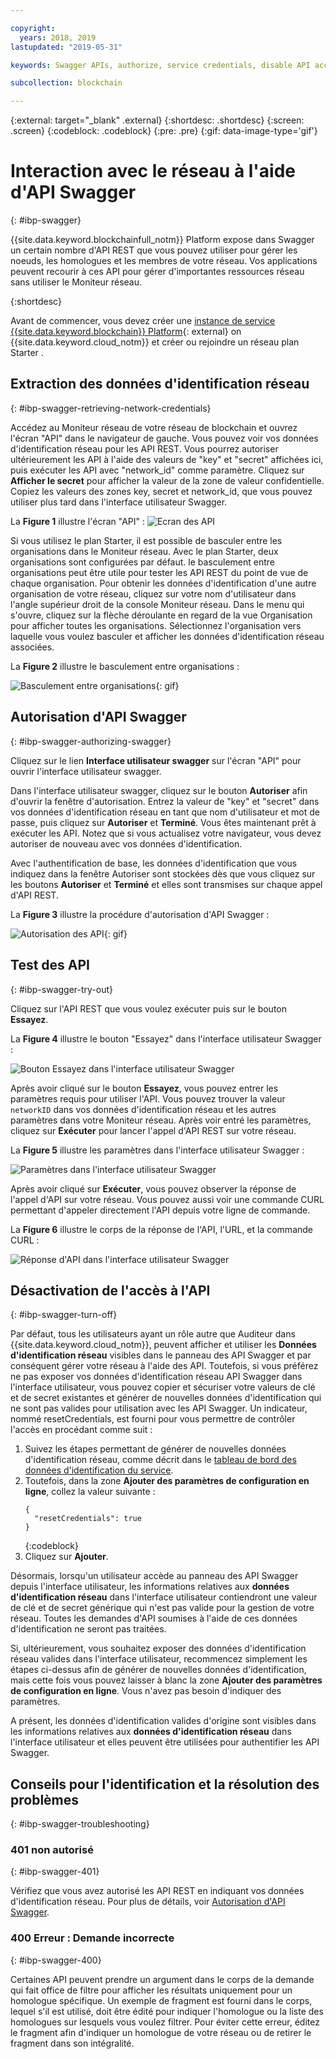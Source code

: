 ```yaml
---

copyright:
  years: 2018, 2019
lastupdated: "2019-05-31"

keywords: Swagger APIs, authorize, service credentials, disable API access, IBM Cloud

subcollection: blockchain

---
```


{:external: target="_blank" .external}
{:shortdesc: .shortdesc}
{:screen: .screen}
{:codeblock: .codeblock}
{:pre: .pre}
{:gif: data-image-type='gif'}

# Interaction avec le réseau à l'aide d'API Swagger
{: #ibp-swagger}

{{site.data.keyword.blockchainfull_notm}} Platform expose dans Swagger un certain nombre d'API REST que vous pouvez utiliser pour gérer les noeuds, les homologues et les membres de votre réseau. Vos applications peuvent recourir à ces API pour gérer d'importantes ressources réseau sans utiliser le Moniteur réseau.

{:shortdesc}

Avant de commencer, vous devez créer une [instance de service {{site.data.keyword.blockchain}} Platform](https://cloud.ibm.com/catalog/services/ibm-blockchain-5-prod){: external} on {{site.data.keyword.cloud_notm}} et créer ou rejoindre un réseau plan Starter <!--or Enterprise Plan -->.


## Extraction des données d'identification réseau
{: #ibp-swagger-retrieving-network-credentials}

Accédez au Moniteur réseau de votre réseau de blockchain et ouvrez l'écran "API" dans le navigateur de gauche. Vous pouvez voir vos données d'identification réseau pour les API REST. Vous pourrez autoriser ultérieurement les API à l'aide des valeurs de "key" et "secret" affichées ici, puis exécuter les API avec "network_id" comme paramètre. Cliquez sur **Afficher le secret** pour afficher la valeur de la zone de valeur confidentielle. Copiez les valeurs des zones key, secret et network_id, que vous pouvez utiliser plus tard dans l'interface utilisateur Swagger.

La **Figure 1** illustre l'écran "API" :
![Ecran des API](../images/API_screen_starter.png "Ecran des API")

Si vous utilisez le plan Starter, il est possible de basculer entre les organisations dans le Moniteur réseau. Avec le plan Starter, deux organisations sont configurées par défaut. le basculement entre organisations peut être utile pour tester les API REST du point de vue de chaque organisation. Pour obtenir les données d'identification d'une autre organisation de votre réseau, cliquez sur votre nom d'utilisateur dans l'angle supérieur droit de la console Moniteur réseau. Dans le menu qui s'ouvre, cliquez sur la flèche déroulante en regard de la vue Organisation pour afficher toutes les organisations. Sélectionnez l'organisation vers laquelle vous voulez basculer et afficher les données d'identification réseau associées.

La **Figure 2** illustre le basculement entre organisations :

![Basculement entre organisations](../images/switch_orgs_starter.gif "Basculement entre organisations"){: gif}


## Autorisation d'API Swagger
{: #ibp-swagger-authorizing-swagger}

Cliquez sur le lien **Interface utilisateur swagger** sur l'écran "API" pour ouvrir l'interface utilisateur swagger.  

Dans l'interface utilisateur swagger, cliquez sur le bouton **Autoriser** afin d'ouvrir la fenêtre d'autorisation. Entrez la valeur de "key" et "secret" dans vos données d'identification réseau en tant que nom d'utilisateur et mot de passe, puis cliquez sur **Autoriser** et **Terminé**. Vous êtes maintenant prêt à exécuter les API. Notez que si vous actualisez votre navigateur, vous devez autoriser de nouveau avec vos données d'identification.

Avec l'authentification de base, les données d'identification que vous indiquez dans la fenêtre Autoriser sont stockées dès que vous cliquez sur les boutons **Autoriser** et **Terminé** et elles sont transmises sur chaque appel d'API REST.

La **Figure 3** illustre la procédure d'autorisation d'API Swagger :

![Autorisation des API](../images/swaggerUIAuthorize.gif "Autorisation des API"){: gif}


## Test des API
{: #ibp-swagger-try-out}

Cliquez sur l'API REST que vous voulez exécuter puis sur le bouton **Essayez**.

La **Figure 4** illustre le bouton "Essayez" dans l'interface utilisateur Swagger :

![Bouton Essayez dans l'interface utilisateur Swagger](../images/swaggerUITryItOut.png "Bouton Essayez dans l'interface utilisateur Swagger")

Après avoir cliqué sur le bouton **Essayez**, vous pouvez entrer les paramètres requis pour utiliser l'API. Vous pouvez trouver la valeur `networkID` dans vos données d'identification réseau et les autres paramètres dans votre Moniteur réseau. Après voir entré les paramètres, cliquez sur **Exécuter** pour lancer l'appel d'API REST sur votre réseau.

La **Figure 5** illustre les paramètres dans l'interface utilisateur Swagger :

![Paramètres dans l'interface utilisateur Swagger](../images/swaggerUIParams.png "Paramètres dans l'interface utilisateur Swagger")  

Après avoir cliqué sur **Exécuter**, vous pouvez observer la réponse de l'appel d'API sur votre réseau. Vous pouvez aussi voir une commande CURL permettant d'appeler directement l'API depuis votre ligne de commande.

La **Figure 6** illustre le corps de la réponse de l'API, l'URL, et la commande CURL :

![Réponse d'API dans l'interface utilisateur Swagger](../images/swaggerUICurlResponse.png "Réponse d'API dans l'interface utilisateur Swagger")    

## Désactivation de l'accès à l'API
{: #ibp-swagger-turn-off}

Par défaut, tous les utilisateurs ayant un rôle autre que Auditeur dans {{site.data.keyword.cloud_notm}}, peuvent afficher et utiliser les **Données d'identification réseau** visibles dans le panneau des API Swagger et par conséquent gérer votre réseau à l'aide des API. Toutefois, si vous préférez ne pas exposer vos données d'identification réseau API Swagger dans l'interface utilisateur, vous pouvez copier et sécuriser votre valeurs de clé et de secret existantes et générer de nouvelles données d'identification qui ne sont pas valides pour utilisation avec les API Swagger. Un indicateur, nommé resetCredentials, est fourni pour vous permettre de contrôler l'accès en procédant comme suit :

1. Suivez les étapes permettant de générer de nouvelles données d'identification réseau, comme décrit dans le [tableau de bord des données d'identification du service](/docs/services/blockchain/howto/create_join_network_with_apis.html#swagger-network-retrieve-id-token).
2. Toutefois, dans la zone **Ajouter des paramètres de configuration en ligne**, collez la valeur suivante :
   ```
   {
     "resetCredentials": true
   }
   ```
   {:codeblock}
3. Cliquez sur **Ajouter**.

Désormais, lorsqu'un utilisateur accède au panneau des API Swagger depuis l'interface utilisateur, les informations relatives aux **données d'identification réseau** dans l'interface utilisateur contiendront une valeur de clé et de secret générique qui n'est pas valide pour la gestion de votre réseau. Toutes les demandes d'API soumises à l'aide de ces données d'identification ne seront pas traitées.  

Si, ultérieurement, vous souhaitez exposer des données d'identification réseau valides dans l'interface utilisateur, recommencez simplement les étapes ci-dessus afin de générer de nouvelles données d'identification, mais cette fois vous pouvez laisser à blanc la zone **Ajouter des paramètres de configuration en ligne**. Vous n'avez pas besoin d'indiquer des paramètres.

A présent, les données d'identification valides d'origine sont visibles dans les informations relatives aux **données d'identification réseau** dans l'interface utilisateur et elles peuvent être utilisées pour authentifier les API Swagger.

## Conseils pour l'identification et la résolution des problèmes
{: #ibp-swagger-troubleshooting}

### 401 non autorisé  
{: #ibp-swagger-401}

  Vérifiez que vous avez autorisé les API REST en indiquant vos données d'identification réseau. Pour plus de détails, voir [Autorisation d'API Swagger](/docs/services/blockchain/howto/swagger_apis.html#ibp-swagger-authorizing-swagger).

### 400 Erreur : Demande incorrecte
{: #ibp-swagger-400}

  Certaines API peuvent prendre un argument dans le corps de la demande qui fait office de filtre pour afficher les résultats uniquement pour un homologue spécifique. Un exemple de fragment est fourni dans le corps, lequel s'il est utilisé, doit être édité pour indiquer l'homologue ou la liste des homologues sur lesquels vous voulez filtrer. Pour éviter cette erreur, éditez le fragment afin d'indiquer un homologue de votre réseau ou de retirer le fragment dans son intégralité.
